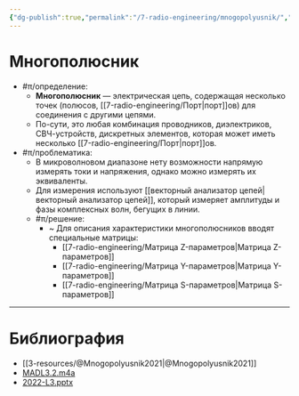 ```yaml
---
{"dg-publish":true,"permalink":"/7-radio-engineering/mnogopolyusnik/","title":"Многополюсник"}
---
```



# Многополюсник

- #π/определение:
	- **Многополюсник** — электрическая цепь, содержащая несколько точек (полюсов, [[7-radio-engineering/Порт\|порт]]ов) для соединения с другими цепями.
	- По-сути, это любая комбинация проводников, диэлектриков, СВЧ-устройств, дискретных элементов, которая может иметь несколько [[7-radio-engineering/Порт\|порт]]ов.
- #π/проблематика:
	- В микроволновом диапазоне нету возможности напрямую измерять токи и напряжения, однако можно измерять их эквиваленты.
	- Для измерения используют [[векторный анализатор цепей\|векторный анализатор цепей]], который измеряет амплитуды и фазы комплексных волн, бегущих в линии.
	- #π/решение:
		- ~ Для описания характеристики многополюсников вводят специальные матрицы:
			- [[7-radio-engineering/Матрица Z-параметров\|Матрица Z-параметров]]
			- [[7-radio-engineering/Матрица Y-параметров\|Матрица Y-параметров]]
			- [[7-radio-engineering/Матрица S-параметров\|Матрица S-параметров]]

---

# Библиография

- [[3-resources/@Mnogopolyusnik2021\|@Mnogopolyusnik2021]]
- [MADL3.2.m4a](file:///C:%5CUsers%5CMojo%5CiCloudDrive%5C_university%5CIllarionov%5Clecture-recording%5CMADL3.2.m4a)
- [2022-L3.pptx](file:///C:%5CUsers%5CMojo%5CiCloudDrive%5C_university%5CIllarionov%5Clecture-presentations%5C2022-L3.pptx)
